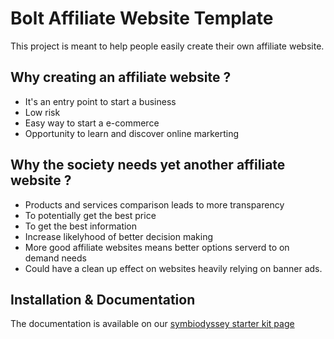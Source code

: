 # Bolt Affiliate Website Template

This project is meant to help people easily create their own affiliate website.

## Why creating an affiliate website ?

 * It's an entry point to start a business
 * Low risk
 * Easy way to start a e-commerce
 * Opportunity to learn and discover online markerting
 
## Why the society needs yet another affiliate website ?

 * Products and services comparison leads to more transparency
 * To potentially get the best price
 * To get the best information
 * Increase likelyhood of better decision making
 * More good affiliate websites means better options serverd to on demand needs
 * Could have a clean up effect on websites heavily relying on banner ads.

## Installation & Documentation
The documentation is available on our <a href="http://starterkits.symbiodyssey.com/kit/affiliate-website" target="_blank">symbiodyssey starter kit page</a>
